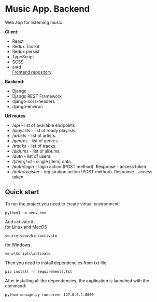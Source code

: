 # Music App. Backend

Web app for listerning music

**Client:**

-  React
-  Redux Toolkit
-  Redux persist
-  TypeScript
-  SCSS
-  antd <br />
[Frontend repository](https://github.com/Haskiro/music-app-frontend)

**Backend:**

-  Django
-  Django REST Framework
-  django-cors-headers
-  django-environ

**Url routes**

-  _/api_ - list of available endpoints
-  _/playlists_ - list of ready playlists.
-  _/artists_ - list of artists.
-  _/genres_ - list of genres.
-  _/tracks_ - list of tracks.
-  _/albums_ - list of albums.
-  _/auth_ - list of users.
-  _/[item]/:id_ - single [item] data.
-  _/auth/login_ - login action (POST method). Response \- access token 
-  _/auth/register_ - registration action (POST method). Response \- access token 

## Quick start

To run the project you need to create virtual environment:
```
python3 -m venv env
```
And activate it: <br />
for Linux and MacOS
```
source venv/bin/activate
```
for Windows
```
venv\Scripts\activate  
```
Then you need to install dependencies from txt file:
```
pip install -r requirements.txt
```
After installing all the dependencies, the application is launched with the command:
```
python manage.py runserver 127.0.0.1:8000
```
